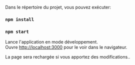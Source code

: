 
Dans le répertoire du projet, vous pouvez exécuter:

### `npm install`

### `npm start`

Lance l'application en mode développement.<br />
Ouvre [http://localhost:3000](http://localhost:3000) pour le voir dans le navigateur.

La page sera rechargée si vous apportez des modifications..<br />
